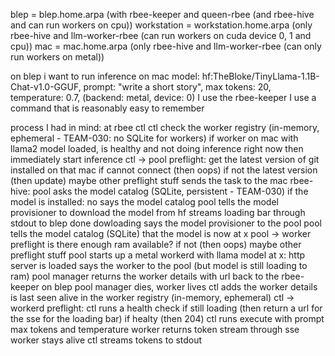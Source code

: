blep = blep.home.arpa (with rbee-keeper and queen-rbee (and rbee-hive and can run workers on cpu))
workstation = workstation.home.arpa (only rbee-hive and llm-worker-rbee (can run workers on cuda device 0, 1 and cpu))
mac = mac.home.arpa (only rbee-hive and llm-worker-rbee (can only run workers on metal))

on blep
i want to run inference on mac
model: hf:TheBloke/TinyLlama-1.1B-Chat-v1.0-GGUF, prompt: "write a short story", max tokens: 20, temperature: 0.7, (backend: metal, device: 0)
I use the rbee-keeper
I use a command that is reasonably easy to remember

process I had in mind:
at rbee ctl
    ctl check the worker registry (in-memory, ephemeral - TEAM-030: no SQLite for workers)
        if worker on mac with llama2 model loaded, is healthy and not doing inference right now
            then immediately start inference
    ctl -> pool preflight:
        get the latest version of git installed on that mac
            if cannot connect (then oops)
            if not the latest version (then update)
            maybe other preflight stuff
    sends the task to the mac rbee-hive:
        pool asks the model catalog (SQLite, persistent - TEAM-030) if the model is installed:
            no says the model catalog
        pool tells the model provisioner to download the model from hf
            streams loading bar through stdout to blep
            done dowloading says the model provisioner to the pool
        pool tells the model catalog (SQLite) that the model is now at x
        pool -> worker preflight
            is there enough ram available?
                if not (then oops)
            maybe other preflight stuff
        pool starts up a metal workerd with llama model at x:
            http server is loaded says the worker to the pool (but model is still loading to ram)
        pool manager returns the worker details with url back to the rbee-keeper on blep
        pool manager dies, worker lives
    ctl adds the worker details is last seen alive in the worker registry (in-memory, ephemeral)
    ctl -> workerd preflight:
        ctl runs a health check
            if still loading (then return a url for the sse for the loading bar)
            if healty (then 204)
        ctl runs execute with prompt max tokens and temperature
            worker returns token stream through sse
            worker stays alive
    ctl streams tokens to stdout